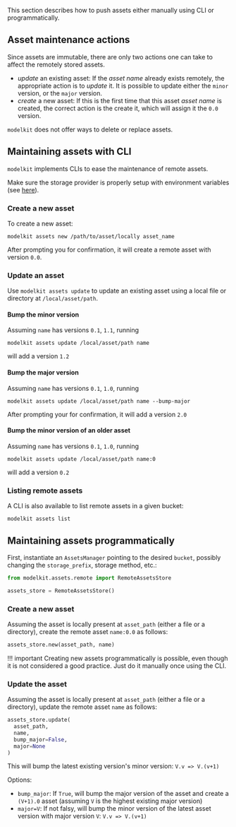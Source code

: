 This section describes how to push assets either manually using CLI or programmatically.

## Asset maintenance actions

Since assets are immutable, there are only two actions one can take to affect the remotely stored assets.

- _update_ an existing asset: If the *asset name* already exists remotely, the appropriate action is to _update_ it. It is possible to update either the `minor` version, or the `major` version.
- _create_ a new asset: If this is the first time that this asset *asset name*  is created, the correct action is the create it, which will assign it the `0.0` version.

`modelkit` does not offer ways to delete or replace assets.

## Maintaining assets with CLI

`modelkit` implements CLIs to ease the maintenance of remote assets.

Make sure the storage provider is properly setup with environment variables (see [here](assets/../storage_provider.md)).


### Create a new asset

To create a new asset:

```
modelkit assets new /path/to/asset/locally asset_name
```

After prompting you for confirmation, it will create a remote asset with version `0.0`.

### Update an asset

Use `modelkit assets update` to update an existing asset using a local file or directory at `/local/asset/path`.

#### Bump the minor version

Assuming `name` has versions `0.1`, `1.1`, running
```
modelkit assets update /local/asset/path name
```
will add a version `1.2`


#### Bump the major version

Assuming `name` has versions `0.1`, `1.0`, running

```
modelkit assets update /local/asset/path name --bump-major
```

After prompting your for confirmation, it will add a version `2.0`


#### Bump the minor version of an older asset

Assuming `name` has versions `0.1`, `1.0`, running

```
modelkit assets update /local/asset/path name:0
```
will add a version `0.2`


### Listing remote assets

A CLI is also available to list remote assets in a given bucket:

```
modelkit assets list
```

## Maintaining assets programmatically

First, instantiate an `AssetsManager` pointing to the desired `bucket`, possibly changing the `storage_prefix`, storage method, etc.:

```python
from modelkit.assets.remote import RemoteAssetsStore

assets_store = RemoteAssetsStore()
```

### Create a new asset

Assuming the asset is locally present at `asset_path` (either a file or a directory),
create the remote asset `name:0.0` as follows:

```python
assets_store.new(asset_path, name)
```

!!! important
    Creating new assets programmatically is possible, even though it is not considered a good practice.
    Just do it manually once using the CLI.



### Update the asset

Assuming the asset is locally present at `asset_path` (either a file or a directory), update the remote asset `name` as follows:

```python
assets_store.update(
  asset_path,
  name,
  bump_major=False,
  major=None
)
```

This will bump the latest existing version's minor version: `V.v => V.(v+1)`

Options:

- `bump_major`: If `True`, will bump the major version of the asset and create a `(V+1).0` asset (assuming `V` is the highest existing major version)
- `major=V`: If not falsy, will bump the minor version of the latest asset version with major version `V`:  `V.v => V.(v+1)`
